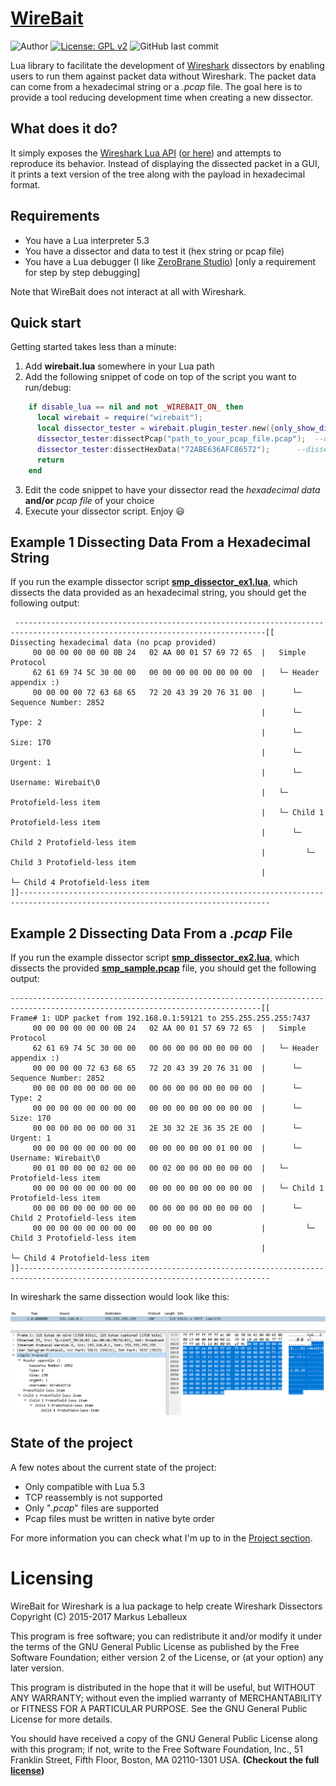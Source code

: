 # [WireBait](https://github.com/MarkoPaul0/WireBait)

![Author](https://img.shields.io/badge/author-MarkoPaul0-red.svg?style=flat-square)
[![License: GPL v2](https://img.shields.io/badge/License-GPL%20v2-blue.svg?style=flat-square)](https://www.gnu.org/licenses/old-licenses/gpl-2.0.en.html)
![GitHub last commit](https://img.shields.io/github/last-commit/MarkoPaul0/WireBait.svg?style=flat-square&maxAge=40000)
	    


Lua library to facilitate the development of [Wireshark](https://www.wireshark.org/) dissectors by enabling users to run them against packet data without Wireshark. The packet data can come from a hexadecimal string or a *.pcap* file.
The goal here is to provide a tool reducing development time when creating a new dissector.

## What does it do?
It simply exposes the [Wireshark Lua API](https://www.wireshark.org/docs/wsdg_html_chunked/wsluarm_modules.html) ([or here](https://wiki.wireshark.org/LuaAPI)) and attempts to reproduce its behavior. Instead of displaying the dissected packet in a GUI, it prints a text version of the tree along with the payload in hexadecimal format.

## Requirements
  * You have a Lua interpreter 5.3
  * You have a dissector and data to test it (hex string or pcap file)
  * You have a Lua debugger (I like [ZeroBrane Studio](https://studio.zerobrane.com/)) [only a requirement for step by step debugging]
  
Note that WireBait does not interact at all with Wireshark.

## Quick start
Getting started takes less than a minute:
  1. Add **wirebait.lua** somewhere in your Lua path
  2. Add the following snippet of code on top of the script you want to run/debug:
```lua
    if disable_lua == nil and not _WIREBAIT_ON_ then
      local wirebait = require("wirebait");
      local dissector_tester = wirebait.plugin_tester.new({only_show_dissected_packets=true});
      dissector_tester:dissectPcap("path_to_your_pcap_file.pcap");  --dissecting data from a pcap file
      dissector_tester:dissectHexData("72ABE636AFC86572");	    --dissecting data from a hex string	
      return
    end
```
  3. Edit the code snippet to have your dissector read the *hexadecimal data* **and/or** *pcap file* of your choice
  4. Execute your dissector script. Enjoy :smiley:
  
 ## Example 1 Dissecting Data From a Hexadecimal String
 If you run the example dissector script **[smp_dissector_ex1.lua](example/smp_dissector_ex2.lua)**, which dissects the data provided as an hexadecimal string, you should get the following output:
```
 ------------------------------------------------------------------------------------------------------------------------------[[
Dissecting hexadecimal data (no pcap provided)
	 00 00 00 00 00 00 0B 24   02 AA 00 01 57 69 72 65	|	Simple Protocol
	 62 61 69 74 5C 30 00 00   00 00 00 00 00 00 00 00	|	└─ Header appendix :)
	 00 00 00 00 72 63 68 65   72 20 43 39 20 76 31 00	|	   └─ Sequence Number: 2852
	                                                	|	   └─ Type: 2
	                                                	|	   └─ Size: 170
	                                                	|	   └─ Urgent: 1
	                                                	|	   └─ Username: Wirebait\0
	                                                	|	└─ Protofield-less item
	                                                	|	└─ Child 1 Protofield-less item
	                                                	|	   └─ Child 2 Protofield-less item
	                                                	|	      └─ Child 3 Protofield-less item
	                                                	|	         └─ Child 4 Protofield-less item
]]------------------------------------------------------------------------------------------------------------------------------
```
 
 ## Example 2 Dissecting Data From a *.pcap* File
 If you run the example dissector script **[smp_dissector_ex2.lua](example/smp_dissector_ex2.lua)**, which dissects the provided **[smp_sample.pcap](example/smp_sample.pcap)** file, you should get the following output:
```
------------------------------------------------------------------------------------------------------------------------------[[
Frame# 1: UDP packet from 192.168.0.1:59121 to 255.255.255.255:7437
	 00 00 00 00 00 00 0B 24   02 AA 00 01 57 69 72 65	|	Simple Protocol
	 62 61 69 74 5C 30 00 00   00 00 00 00 00 00 00 00	|	└─ Header appendix :)
	 00 00 00 00 72 63 68 65   72 20 43 39 20 76 31 00	|	   └─ Sequence Number: 2852
	 00 00 00 00 00 00 00 00   00 00 00 00 00 00 00 00	|	   └─ Type: 2
	 00 00 00 00 00 00 00 00   00 00 00 00 00 00 00 00	|	   └─ Size: 170
	 00 00 00 00 00 00 00 31   2E 30 32 2E 36 35 2E 00	|	   └─ Urgent: 1
	 00 00 00 00 00 00 00 00   00 00 00 00 00 01 00 00	|	   └─ Username: Wirebait\0
	 00 01 00 00 00 02 00 00   00 02 00 00 00 00 00 00	|	└─ Protofield-less item
	 00 00 00 00 00 00 00 00   00 00 00 00 00 00 00 00	|	└─ Child 1 Protofield-less item
	 00 00 00 00 00 00 00 00   00 00 00 00 00 00 00 00	|	   └─ Child 2 Protofield-less item
	 00 00 00 00 00 00 00 00   00 00 00 00 00       	|	      └─ Child 3 Protofield-less item
	                                                	|	         └─ Child 4 Protofield-less item
]]------------------------------------------------------------------------------------------------------------------------------
```

  In wireshark the same dissection would look like this:
  
  ![](example/smp_sample_in_wireshark.png)

## State of the project
A few notes about the current state of the project:
  * Only compatible with Lua 5.3
  * TCP reassembly is not supported
  * Only "*.pcap*" files are supported
  * Pcap files must be written in native byte order
  
For more information you can check what I'm up to in the [Project section](https://github.com/MarkoPaul0/WireBait/projects/1).
  

# Licensing 
WireBait for Wireshark is a lua package to help create Wireshark Dissectors
Copyright (C) 2015-2017 Markus Leballeux

This program is free software; you can redistribute it and/or modify
it under the terms of the GNU General Public License as published by
the Free Software Foundation; either version 2 of the License, or
(at your option) any later version.

This program is distributed in the hope that it will be useful,
but WITHOUT ANY WARRANTY; without even the implied warranty of
MERCHANTABILITY or FITNESS FOR A PARTICULAR PURPOSE.  See the
GNU General Public License for more details.

You should have received a copy of the GNU General Public License along
with this program; if not, write to the Free Software Foundation, Inc.,
51 Franklin Street, Fifth Floor, Boston, MA 02110-1301 USA.
**(Checkout the full [license](LICENSE.txt))**
